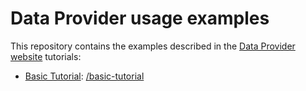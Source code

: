 # Data Provider usage examples

This repository contains the examples described in the [Data Provider website][data-provider] tutorials:

* [Basic Tutorial][basic-tutorial]: [/basic-tutorial](/basic-tutorial)

[basic-tutorial]: https://www.data-provider.org/docs/basics-intro
[data-provider]: https://www.data-provider.org/
